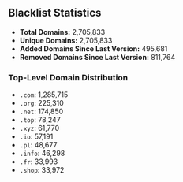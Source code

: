 ## Blacklist Statistics

- **Total Domains:** 2,705,833
- **Unique Domains:** 2,705,833
- **Added Domains Since Last Version:** 495,681
- **Removed Domains Since Last Version:** 811,764

### Top-Level Domain Distribution

-  `.com`: 1,285,715
-  `.org`: 225,310
-  `.net`: 174,850
-  `.top`: 78,247
-  `.xyz`: 61,770
-  `.io`: 57,191
-  `.pl`: 48,677
-  `.info`: 46,298
-  `.fr`: 33,993
-  `.shop`: 33,972
